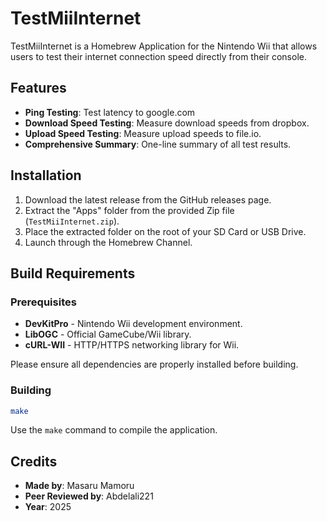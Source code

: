 # TestMiiInternet

TestMiiInternet is a Homebrew Application for the Nintendo Wii that allows users to test their internet connection speed directly from their console.
## Features

- **Ping Testing**: Test latency to google.com
- **Download Speed Testing**: Measure download speeds from dropbox.
- **Upload Speed Testing**: Measure upload speeds to file.io.
- **Comprehensive Summary**: One-line summary of all test results.

## Installation

1. Download the latest release from the GitHub releases page.
2. Extract the "Apps" folder from the provided Zip file (`TestMiiInternet.zip`).
3. Place the extracted folder on the root of your SD Card or USB Drive.
4. Launch through the Homebrew Channel.

## Build Requirements

### Prerequisites
- **DevKitPro** - Nintendo Wii development environment.
- **LibOGC** - Official GameCube/Wii library.
- **cURL-WII** - HTTP/HTTPS networking library for Wii.


Please ensure all dependencies are properly installed before building.

### Building
```bash
make
```

Use the `make` command to compile the application.

## Credits

- **Made by**: Masaru Mamoru
- **Peer Reviewed by**: Abdelali221
- **Year**: 2025
